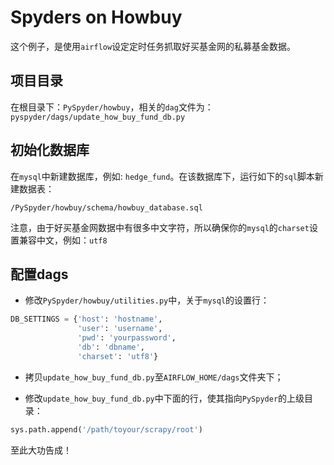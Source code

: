 # Spyders on Howbuy 

这个例子，是使用``airflow``设定定时任务抓取好买基金网的私募基金数据。

## 项目目录

在根目录下：``PySpyder/howbuy``，相关的``dag``文件为：``pyspyder/dags/update_how_buy_fund_db.py``

## 初始化数据库

在``mysql``中新建数据库，例如: ``hedge_fund``。在该数据库下，运行如下的``sql``脚本新建数据表：

```
/PySpyder/howbuy/schema/howbuy_database.sql
```

注意，由于好买基金网数据中有很多中文字符，所以确保你的``mysql``的``charset``设置兼容中文，例如：``utf8``

## 配置dags

* 修改``PySpyder/howbuy/utilities.py``中，关于``mysql``的设置行：

```python
DB_SETTINGS = {'host': 'hostname',
               'user': 'username',
               'pwd': 'yourpassword',
               'db': 'dbname',
               'charset': 'utf8'}
```

* 拷贝``update_how_buy_fund_db.py``至``AIRFLOW_HOME/dags``文件夹下；

* 修改``update_how_buy_fund_db.py``中下面的行，使其指向``PySpyder``的上级目录：

```python
sys.path.append('/path/toyour/scrapy/root')
```

至此大功告成！